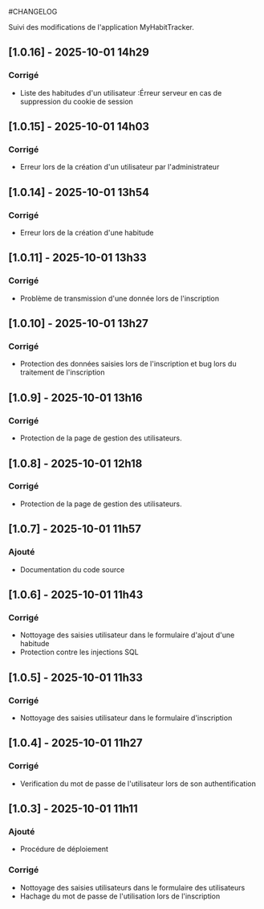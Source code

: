 #CHANGELOG 

Suivi des modifications de l'application MyHabitTracker.

## [1.0.16] - 2025-10-01 14h29
### Corrigé 
- Liste des habitudes d'un utilisateur :Érreur serveur en cas de suppression du cookie de session 

## [1.0.15] - 2025-10-01 14h03
### Corrigé 
- Erreur lors de la création d'un utilisateur par l'administrateur

## [1.0.14] - 2025-10-01 13h54
### Corrigé 
- Erreur lors de la création d'une habitude

## [1.0.11] - 2025-10-01 13h33
### Corrigé 
- Problème de transmission d'une donnée lors de l'inscription

## [1.0.10] - 2025-10-01 13h27
### Corrigé 
- Protection des données saisies lors de l'inscription et bug lors du traitement de l'inscription

## [1.0.9] - 2025-10-01 13h16
### Corrigé 
- Protection de la page de gestion des utilisateurs.

## [1.0.8] - 2025-10-01 12h18
### Corrigé 
- Protection de la page de gestion des utilisateurs.

## [1.0.7] - 2025-10-01 11h57
### Ajouté 
- Documentation du code source

## [1.0.6] - 2025-10-01 11h43
### Corrigé
- Nottoyage des saisies utilisateur dans le formulaire d'ajout d'une habitude
- Protection contre les injections SQL

## [1.0.5] - 2025-10-01 11h33
### Corrigé
- Nottoyage des saisies utilisateur dans le formulaire d'inscription


## [1.0.4] - 2025-10-01 11h27

### Corrigé
- Verification du mot de passe de l'utilisateur lors de son authentification

## [1.0.3] - 2025-10-01 11h11
### Ajouté
- Procédure de déploiement 
### Corrigé
- Nottoyage des saisies utilisateurs dans le formulaire des utilisateurs
- Hachage du mot de passe de l'utilisation lors de l'inscription
